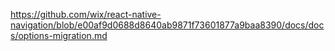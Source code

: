 https://github.com/wix/react-native-navigation/blob/e00af9d0688d8640ab9871f73601877a9baa8390/docs/docs/options-migration.md